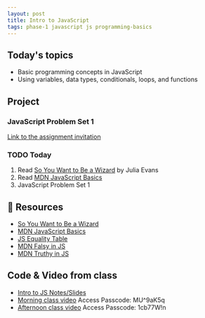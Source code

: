 ```yaml
---
layout: post
title: Intro to JavaScript
tags: phase-1 javascript js programming-basics
---
```


## Today's topics

- Basic programming concepts in JavaScript
- Using variables, data types, conditionals, loops, and functions

## Project

### JavaScript Problem Set 1

[Link to the assignment invitation](https://classroom.github.com/a/x15Plll2)

### TODO Today

1. Read [So You Want to Be a Wizard](https://jvns.ca/wizard-zine.pdf) by Julia Evans
2. Read [MDN JavaScript Basics](https://developer.mozilla.org/en-US/docs/Learn/Getting_started_with_the_web/JavaScript_basics)
3. JavaScript Problem Set 1

## 🔖 Resources

- [So You Want to Be a Wizard](https://jvns.ca/wizard-zine.pdf)
- [MDN JavaScript Basics](https://developer.mozilla.org/en-US/docs/Learn/Getting_started_with_the_web/JavaScript_basics)
- [JS Equality Table](https://dorey.github.io/JavaScript-Equality-Table/)
- [MDN Falsy in JS](https://developer.mozilla.org/en-US/docs/Glossary/Falsy)
- [MDN Truthy in JS](https://developer.mozilla.org/en-US/docs/Glossary/Truthy)

## Code & Video from class

- [Intro to JS Notes/Slides](https://github.com/momentum-team-5/notes/blob/main/intro-js.md)
- [Morning class video](https://us02web.zoom.us/rec/share/on5muw2g62pFWG6lX4awXJxMmERQESJqmdvkYrctILXWD3JdgZ5FDef2as1CAuOP.B40VHarGH-OgVobV) Access Passcode: MU^9aK5q
- [Afternoon class video](https://us02web.zoom.us/rec/share/tdpVTe6iTDrksiyQO6Vr7V9MYsXUZqMz5hy4oV2adfYw9nO7J9GYTh54GUuhgrVC.9tpikSrECF3qlx7_) Access Passcode: 1cb77W!n
